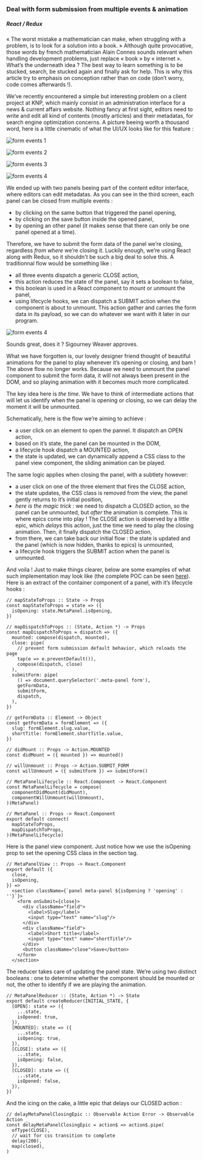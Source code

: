 ### Deal with form submission from multiple events & animation
##### React / Redux

« The worst mistake a mathematician can make, when struggling with a problem, is to look for a solution into a book. » Although quite provocative, those words by french mathematician Alain Connes sounds relevant when handling development problems, just replace « book » by « internet ». What’s the underneath idea ? The best way to learn something is to be stucked, search, be stucked again and finally ask for help. This is why this article try to emphasis on conception rather than on code (don’t worry, code comes afterwards !).

We’ve recently encountered a simple but interesting problem on a client project at KNP, which mainly consist in an administration interface for a news & current affairs website. Nothing fancy at first sight, editors need to write and edit all kind of contents (mostly articles) and their metadatas, for search engine optimization concerns. A picture beeing worth a thousand word, here is a little cinematic of what the UI/UX looks like for this feature :

![form events 1](https://raw.githubusercontent.com/jaljo/articles/master/images/fe_1.png)

![form events 2](https://raw.githubusercontent.com/jaljo/articles/master/images/fe_2.png)

![form events 3](https://raw.githubusercontent.com/jaljo/articles/master/images/fe_3.png)

![form events 4](https://raw.githubusercontent.com/jaljo/articles/master/images/fe_4.png)

We ended up with two panels beeing part of the content editor interface, where editors can edit metadatas. As you can see in the third screen, each panel can be closed from multiple events :
* by clicking on the same button that triggered the panel opening,
* by clicking on the save button inside the opened panel,
* by opening an other panel (it makes sense that there can only be one panel opened at a time).

Therefore, we have to submit the form data of the panel we’re closing, regardless _from where_ we’re closing it. Luckily enough, we’re using React along with Redux, so it shouldn't be such a big deal to solve this. A traditionnal flow would be something like :
* all three events dispatch a generic CLOSE action,
* this action reduces the state of the panel, say it sets a boolean to false,
* this boolean is used in a React component to mount or unmount the panel,
* using lifecycle hooks, we can dispatch a SUBMIT action when the component is about to unmount. This action gather and carries the form data in its payload, so we can do whatever we want with it later in our program.

![form events 4](https://raw.githubusercontent.com/jaljo/articles/master/images/sigourney.jpg)

Sounds great, does it ? Sigourney Weaver approves.

What we have forgotten is, our lovely designer friend thought of beautiful animations for the panel to play whenever it’s opening or closing, and bam ! The above flow no longer works. Because we need to unmount the panel component to submit the form data, it will not always been present in the DOM, and so playing animation with it becomes much more complicated.

The key idea here is _the time_. We have to think of intermediate actions that will let us identify when the panel is opening or closing, so we can delay the moment it will be unmounted.

Schematically, here is the flow we’re aiming to achieve :
* a user click on an element to open the pannel. It dispatch an OPEN action,
* based on it’s state, the panel can be mounted in the DOM,
* a lifecycle hook dispatch a MOUNTED action,
* the state is updated, we can dynamically append a CSS class to the panel view component, the sliding animation can be played.

The same logic applies when closing the panel, with a subtlety however:
* a user click on one of the three element that fires the CLOSE action,
* the state updates, the CSS class is removed from the view, the panel gently returns to it’s initial position,
* _here is the magic trick_ : we need to dispatch a CLOSED action, so the panel can be unmounted, but _after_ the animation is complete. This is where epics come into play ! The CLOSE action is observed by a little epic, which _delays_ this action, just the time we need to play the closing animation. Then, it finally dispatch the CLOSED action,
* from there, we can take back our initial flow : the state is updated and the panel (which is now hidden, thanks to epics) is unmounted,
* a lifecycle hook triggers the SUBMIT action when the panel is unmounted.

And voila ! Just to make things clearer, below are some examples of what such implementation may look like (the complete POC can be seen [here](https://github.com/jaljo/form-events)). Here is an extract of the container component of a panel, with it’s lifecycle hooks :

```
// mapStateToProps :: State -> Props
const mapStateToProps = state => ({
  isOpening: state.MetaPanel.isOpening,
})

// mapDispatchToProps :: (State, Action *) -> Props
const mapDispatchToProps = dispatch => ({
  mounted: compose(dispatch, mounted),
  close: pipe(
    // prevent form submission default behavior, which reloads the page
    tap(e => e.preventDefault()),
    compose(dispatch, close)
  ),
  submitForm: pipe(
    () => document.querySelector('.meta-panel form'),
    getFormData,
    submitForm,
    dispatch,
  ),
})

// getFormData :: Element -> Object
const getFormData = formElement => ({
  slug: formElement.slug.value,
  shortTitle: formElement.shortTitle.value,
})

// didMount :: Props -> Action.MOUNTED
const didMount = ({ mounted }) => mounted()

// willUnmount :: Props -> Action.SUBMIT_FORM
const willUnmount = ({ submitForm }) => submitForm()

// MetaPanelLifecycle :: React.Component -> React.Component
const MetaPanelLifecycle = compose(
  componentDidMount(didMount),
  componentWillUnmount(willUnmount),
)(MetaPanel)

// MetaPanel :: Props -> React.Component
export default connect(
  mapStateToProps,
  mapDispatchToProps,
)(MetaPanelLifecycle)
```

Here is the panel view component. Just notice how we use the isOpening prop to set the opening CSS class in the section tag.

```
// MetaPanelView :: Props -> React.Component
export default ({
  close,
  isOpening,
}) =>
  <section className={`panel meta-panel ${isOpening ? 'opening' : ''}`}>
    <form onSubmit={close}>
      <div className="field">
        <label>Slug</label>
        <input type="text" name="slug"/>
      </div>
      <div className="field">
        <label>Short title</label>
        <input type="text" name="shortTitle"/>
      </div>
      <button className="close">Save</button>
    </form>
  </section>
```

The reducer takes care of updating the panel state. We’re using two distinct booleans : one to determine whether the component should be mounted or not, the other to identify if we are playing the animation.

```
// MetaPanelReducer :: (State, Action *) -> State
export default createReducer(INITIAL_STATE, {
  [OPEN]: state => ({
    ...state,
    isOpened: true,
  }),
  [MOUNTED]: state => ({
    ...state,
    isOpening: true,
  }),
  [CLOSE]: state => ({
    ...state,
    isOpening: false,
  }),
  [CLOSED]: state => ({
    ...state,
    isOpened: false,
  }),
})
```

And the icing on the cake, a little epic that delays our CLOSED action :

```
// delayMetaPanelClosingEpic :: Observable Action Error -> Observable Action _
const delayMetaPanelClosingEpic = action$ => action$.pipe(
  ofType(CLOSE),
  // wait for css transition to complete
  delay(200),
  map(closed),
)
```
